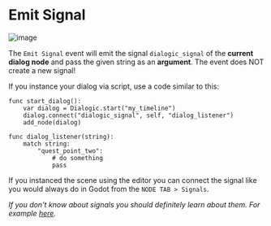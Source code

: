 # Emit Signal
![image](./Images/Event_Emit_Signal.PNG)

The `Emit Signal` event will emit the signal `dialogic_signal` of the **current dialog node** and pass the given string as an **argument**.
The event does NOT create a new signal!

If you instance your dialog via script, use a code similar to this:
```
func start_dialog():
	var dialog = Dialogic.start("my_timeline")
	dialog.connect("dialogic_signal", self, "dialog_listener")
	add_node(dialog)

func dialog_listener(string):
	match string:
		"quest_point_two":
			# do something
			pass
```

If you instanced the scene using the editor you can connect the signal like you would always do in Godot from the `NODE TAB > Signals`.

*If you don't know about signals you should definitely learn about them. For example [here](https://docs.godotengine.org/en/stable/getting_started/step_by_step/signals.html).*
